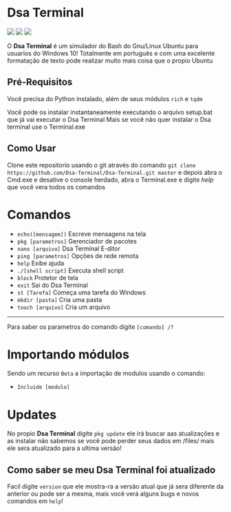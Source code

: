 # Dsa Terminal
![](https://img.shields.io/github/license/Dsa-Terminal/Dsa-Terminal)
![](https://img.shields.io/github/repo-size/Dsa-Terminal/Dsa-Terminal)
![](https://img.shields.io/github/languages/top/Dsa-Terminal/Dsa-Terminal)

O **Dsa Terminal** é um simulador do Bash do Gnu/Linux Ubuntu para usuarios do Windows 10!
Totalmente em português e com uma excelente formatação de texto pode realizar muito mais coisa que o propio
Ubuntu

## Pré-Requisitos
Você precisa do Python instalado, além de seus módulos `rich` e `tqdm`

Você pode os instalar instantaneamente executando o arquivo setup.bat que já vai executar o Dsa Terminal
Mais se você não quer instalar o Dsa terminal use o Terminal.exe

## Como Usar
Clone este repositorio usando o git  através do comando `git clone https://github.com/Dsa-Terminal/Dsa-Terminal.git master` e depois abra o Cmd.exe e desative o console herdado, abra o Terminal.exe
e digite *help* que você vera todos os comandos

# Comandos

- `echo([mensagem])`    Escreve mensagens na tela
- `pkg [parametros]`    Gerenciador de pacotes
- `nano [arquivo]`      Dsa Terminal E-ditor
- `ping [parametros]`   Opções de rede remota
- `help`                Exibe ajuda
- `./[shell script]`    Executa shell script
- `block`               Protetor de tela
- `exit`                Sai do Dsa Terminal
- `st [Tarefa]`         Começa uma tarefa do Windows
- `mkdir [pasta]`       Cria uma pasta
- `touch [arquivo]`     Cria um arquivo
_____________________________________________________________________________
Para saber os parametros do comando digite `[comando] /?`

# Importando módulos
Sendo um recurso `Beta` a importação de modulos usando o comando: 
- `Incluide [modulo]`

# Updates
No propio **Dsa Terminal** digite `pkg update` ele irá buscar aas atualizações e
as instalar não sabemos se você pode perder seus dados em /files/ mais ele sera atualizado
para a ultima versão!
## Como saber se meu Dsa Terminal foi atualizado
Facil digite `version` que ele mostra-ra a versão atual que já sera diferente da anterior ou 
pode ser a mesma, mais você verá alguns bugs e novos comandos em `help`!
